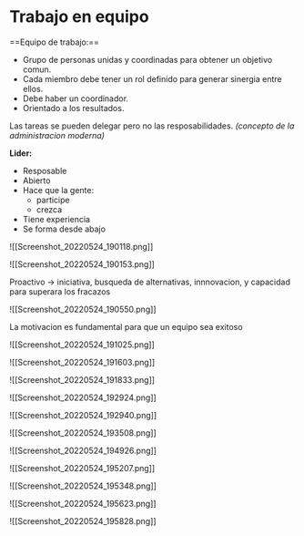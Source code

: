 # Trabajo en equipo
==Equipo de trabajo:== 
- Grupo de personas unidas y coordinadas para obtener un objetivo comun.
- Cada miembro debe tener un rol definido para generar sinergia entre ellos.
- Debe haber un coordinador.
- Orientado a los resultados.

Las tareas se pueden delegar pero no las resposabilidades. *(concepto de la administracion moderna)*

**Lider:**
- Resposable
- Abierto
- Hace que la gente:
	- participe
	- crezca
- Tiene experiencia
- Se forma desde abajo

![[Screenshot_20220524_190118.png]]

![[Screenshot_20220524_190153.png]]

Proactivo -> iniciativa, busqueda de alternativas, innnovacion,  y capacidad para superara los fracazos

![[Screenshot_20220524_190550.png]]

La motivacion es fundamental para que un equipo sea exitoso

![[Screenshot_20220524_191025.png]]

![[Screenshot_20220524_191603.png]]

![[Screenshot_20220524_191833.png]]

![[Screenshot_20220524_192924.png]]

![[Screenshot_20220524_192940.png]]

![[Screenshot_20220524_193508.png]]

![[Screenshot_20220524_194926.png]]

![[Screenshot_20220524_195207.png]]

![[Screenshot_20220524_195348.png]]

![[Screenshot_20220524_195623.png]]

![[Screenshot_20220524_195828.png]]

